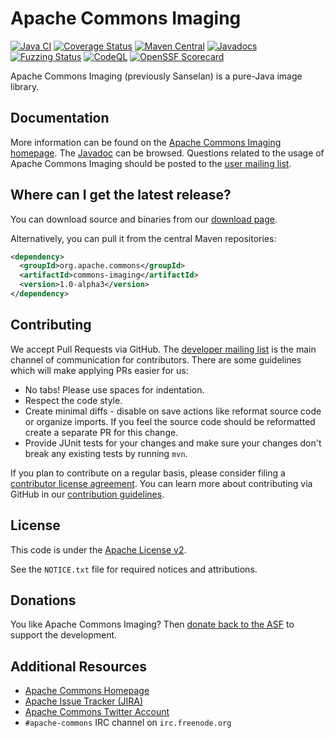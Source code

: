 <!---
 Licensed to the Apache Software Foundation (ASF) under one or more
 contributor license agreements.  See the NOTICE file distributed with
 this work for additional information regarding copyright ownership.
 The ASF licenses this file to You under the Apache License, Version 2.0
 (the "License"); you may not use this file except in compliance with
 the License.  You may obtain a copy of the License at

      http://www.apache.org/licenses/LICENSE-2.0

 Unless required by applicable law or agreed to in writing, software
 distributed under the License is distributed on an "AS IS" BASIS,
 WITHOUT WARRANTIES OR CONDITIONS OF ANY KIND, either express or implied.
 See the License for the specific language governing permissions and
 limitations under the License.
-->
<!---
 +======================================================================+
 |****                                                              ****|
 |****      THIS FILE IS GENERATED BY THE COMMONS BUILD PLUGIN      ****|
 |****                    DO NOT EDIT DIRECTLY                      ****|
 |****                                                              ****|
 +======================================================================+
 | TEMPLATE FILE: readme-md-template.md                                 |
 | commons-build-plugin/trunk/src/main/resources/commons-xdoc-templates |
 +======================================================================+
 |                                                                      |
 | 1) Re-generate using: mvn commons-build:readme-md                    |
 |                                                                      |
 | 2) Set the following properties in the component's pom:              |
 |    - commons.componentid (required, alphabetic, lower case)          |
 |    - commons.release.version (required)                              |
 |                                                                      |
 | 3) Example Properties                                                |
 |                                                                      |
 |  <properties>                                                        |
 |    <commons.componentid>math</commons.componentid>                   |
 |    <commons.release.version>1.2</commons.release.version>            |
 |  </properties>                                                       |
 |                                                                      |
 +======================================================================+
--->
Apache Commons Imaging
===================

[![Java CI](https://github.com/apache/commons-imaging/actions/workflows/maven.yml/badge.svg)](https://github.com/apache/commons-imaging/actions/workflows/maven.yml)
[![Coverage Status](https://codecov.io/gh/apache/commons-imaging/branch/master/graph/badge.svg)](https://app.codecov.io/gh/apache/commons-imaging/branch/master)
[![Maven Central](https://maven-badges.herokuapp.com/maven-central/org.apache.commons/commons-imaging/badge.svg?gav=true)](https://maven-badges.herokuapp.com/maven-central/org.apache.commons/commons-imaging/?gav=true)
[![Javadocs](https://javadoc.io/badge/org.apache.commons/commons-imaging/1.0-alpha3.svg)](https://javadoc.io/doc/org.apache.commons/commons-imaging/1.0-alpha3)
[![Fuzzing Status](https://oss-fuzz-build-logs.storage.googleapis.com/badges/apache-commons.svg)](https://bugs.chromium.org/p/oss-fuzz/issues/list?sort=-opened&can=1&q=proj:apache-commons)
[![CodeQL](https://github.com/apache/commons-imaging/actions/workflows/codeql-analysis.yml/badge.svg)](https://github.com/apache/commons-imaging/actions/workflows/codeql-analysis.yml)
[![OpenSSF Scorecard](https://api.securityscorecards.dev/projects/github.com/apache/commons-imaging/badge)](https://api.securityscorecards.dev/projects/github.com/apache/commons-imaging)

Apache Commons Imaging (previously Sanselan) is a pure-Java image library.

Documentation
-------------

More information can be found on the [Apache Commons Imaging homepage](https://commons.apache.org/proper/commons-imaging).
The [Javadoc](https://commons.apache.org/proper/commons-imaging/apidocs) can be browsed.
Questions related to the usage of Apache Commons Imaging should be posted to the [user mailing list][ml].

Where can I get the latest release?
-----------------------------------
You can download source and binaries from our [download page](https://commons.apache.org/proper/commons-imaging/download_imaging.cgi).

Alternatively, you can pull it from the central Maven repositories:

```xml
<dependency>
  <groupId>org.apache.commons</groupId>
  <artifactId>commons-imaging</artifactId>
  <version>1.0-alpha3</version>
</dependency>
```

Contributing
------------

We accept Pull Requests via GitHub. The [developer mailing list][ml] is the main channel of communication for contributors.
There are some guidelines which will make applying PRs easier for us:
+ No tabs! Please use spaces for indentation.
+ Respect the code style.
+ Create minimal diffs - disable on save actions like reformat source code or organize imports. If you feel the source code should be reformatted create a separate PR for this change.
+ Provide JUnit tests for your changes and make sure your changes don't break any existing tests by running ```mvn```.

If you plan to contribute on a regular basis, please consider filing a [contributor license agreement](https://www.apache.org/licenses/#clas).
You can learn more about contributing via GitHub in our [contribution guidelines](CONTRIBUTING.md).

License
-------
This code is under the [Apache License v2](https://www.apache.org/licenses/LICENSE-2.0).

See the `NOTICE.txt` file for required notices and attributions.

Donations
---------
You like Apache Commons Imaging? Then [donate back to the ASF](https://www.apache.org/foundation/contributing.html) to support the development.

Additional Resources
--------------------

+ [Apache Commons Homepage](https://commons.apache.org/)
+ [Apache Issue Tracker (JIRA)](https://issues.apache.org/jira/browse/IMAGING)
+ [Apache Commons Twitter Account](https://twitter.com/ApacheCommons)
+ `#apache-commons` IRC channel on `irc.freenode.org`

[ml]:https://commons.apache.org/mail-lists.html
